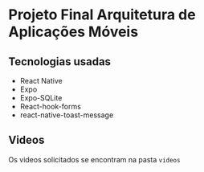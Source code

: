 # Projeto Final Arquitetura de Aplicações Móveis

## Tecnologias usadas

- React Native
- Expo
- Expo-SQLite
- React-hook-forms
- react-native-toast-message

## Videos

Os videos solicitados se encontram na pasta `videos`
